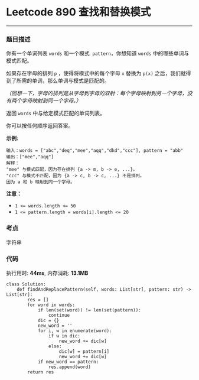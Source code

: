 # Leetcode 890 查找和替换模式
***
### 题目描述
你有一个单词列表 `words` 和一个模式  `pattern`，你想知道 `words` 中的哪些单词与模式匹配。

如果存在字母的排列 `p` ，使得将模式中的每个字母 `x` 替换为 `p(x)` 之后，我们就得到了所需的单词，那么单词与模式是匹配的。

*（回想一下，字母的排列是从字母到字母的双射：每个字母映射到另一个字母，没有两个字母映射到同一个字母。）*

返回 `words` 中与给定模式匹配的单词列表。

你可以按任何顺序返回答案。


**示例:**

	输入：words = ["abc","deq","mee","aqq","dkd","ccc"], pattern = "abb"
	输出：["mee","aqq"]
	解释：
	"mee" 与模式匹配，因为存在排列 {a -> m, b -> e, ...}。
	"ccc" 与模式不匹配，因为 {a -> c, b -> c, ...} 不是排列。
	因为 a 和 b 映射到同一个字母。


**注意：**

* `1 <= words.length <= 50`
* `1 <= pattern.length = words[i].length <= 20`



### 考点

字符串


### 代码
执行用时: **44ms**, 内存消耗: **13.1MB**

```
class Solution:
    def findAndReplacePattern(self, words: List[str], pattern: str) -> List[str]:
        res = []
        for word in words:
            if len(set(word)) != len(set(pattern)):
                continue
            dic = {}
            new_word = ''
            for i, w in enumerate(word):
                if w in dic:
                    new_word += dic[w]
                else:
                    dic[w] = pattern[i]
                    new_word += dic[w]
            if new_word == pattern:
                res.append(word)
        return res
```

